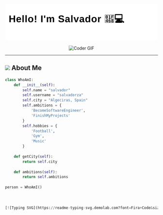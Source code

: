 <div align="center">
  <img src="https://raw.githubusercontent.com/salvadorza/salvadorza/main/animacion.svg" width="500" />
</div>

<p align="center">
   <img src="https://media.giphy.com/media/SWoSkN6DxTszqIKEqv/giphy.gif" alt="Coder GIF" width="500" height="400">
</p>

----
## <picture><img src = "https://github.com/7oSkaaa/7oSkaaa/blob/main/Images/about_me.gif?raw=true" width = 50px></picture>  About Me
```python
class WhoAmI:
    def __init__(self):
        self.name = "salvador"
        self.username = "salvadorza"
        self.city = "Algeciras, Spain"
        self.ambitions = {
            'BecomeSoftwareEngineer',
            'FinishMyProjects'
        }
        self.hobbies = {
            'Football',
            'Gym',
            'Music'
        }
  
    def getCity(self):
        return self.city
    
    def ambitions(self):
        return self.ambitions

person = WhoAmI()


  
[![Typing SVG](https://readme-typing-svg.demolab.com?font=Fira+Code&size=32&pause=1000&color=000000&center=true&vCenter=true&width=500&height=120&lines=Hello!+I'm+Salvador+👨‍💻)](https://git.io/typing-svg)


